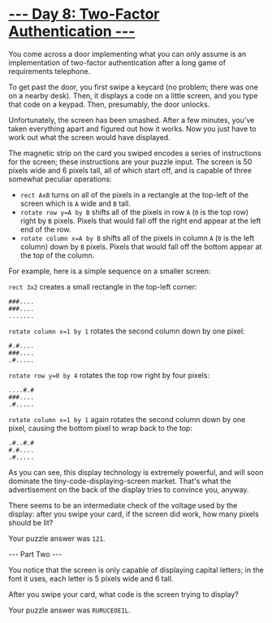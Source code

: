 # [--- Day 8: Two-Factor Authentication ---](http://adventofcode.com/2016/day/8)

You come across a door implementing what you can only assume is an implementation of two-factor authentication after a long game of requirements telephone.

To get past the door, you first swipe a keycard (no problem; there was one on a nearby desk). Then, it displays a code on a little screen, and you type that code on a keypad. Then, presumably, the door unlocks.

Unfortunately, the screen has been smashed. After a few minutes, you've taken everything apart and figured out how it works. Now you just have to work out what the screen would have displayed.

The magnetic strip on the card you swiped encodes a series of instructions for the screen; these instructions are your puzzle input. The screen is 50 pixels wide and 6 pixels tall, all of which start off, and is capable of three somewhat peculiar operations:

- ``rect AxB`` turns on all of the pixels in a rectangle at the top-left of the screen which is ``A`` wide and ``B`` tall.
- ``rotate row y=A by B`` shifts all of the pixels in row ``A`` (``0`` is the top row) right by ``B`` pixels. Pixels that would fall off the right end appear at the left end of the row.
- ``rotate column x=A by B`` shifts all of the pixels in column ``A`` (``0`` is the left column) down by ``B`` pixels. Pixels that would fall off the bottom appear at the top of the column.  

For example, here is a simple sequence on a smaller screen:

``rect 3x2`` creates a small rectangle in the top-left corner:

``###....``  
``###....``  
``.......``  

``rotate column x=1 by 1`` rotates the second column down by one pixel:

``#.#....``  
``###....``  
``.#.....``  

``rotate row y=0 by 4`` rotates the top row right by four pixels:

``....#.#``  
``###....``  
``.#.....``  

``rotate column x=1 by 1`` again rotates the second column down by one pixel, causing the bottom pixel to wrap back to the top:

``.#..#.#``  
``#.#....``  
``.#.....``  

As you can see, this display technology is extremely powerful, and will soon dominate the tiny-code-displaying-screen market. That's what the advertisement on the back of the display tries to convince you, anyway.

There seems to be an intermediate check of the voltage used by the display: after you swipe your card, if the screen did work, how many pixels should be lit?

Your puzzle answer was ``121``.

--- Part Two ---

You notice that the screen is only capable of displaying capital letters; in the font it uses, each letter is 5 pixels wide and 6 tall.

After you swipe your card, what code is the screen trying to display?

Your puzzle answer was ``RURUCEOEIL``.
